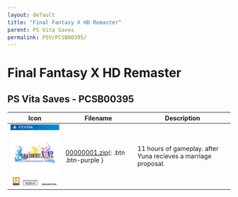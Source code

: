 ```yaml
---
layout: default
title: "Final Fantasy X HD Remaster"
parent: PS Vita Saves
permalink: PSV/PCSB00395/
---
```

# Final Fantasy X HD Remaster

## PS Vita Saves - PCSB00395

| Icon | Filename | Description |
|------|----------|-------------|
| ![Final Fantasy X HD Remaster](icon0.png) | [00000001.zip](00000001.zip){: .btn .btn-purple } | 11 hours of gameplay. after Yuna recieves a marriage proposal.  |
